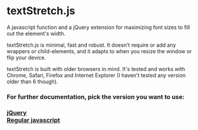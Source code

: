 # textStretch.js

A javascript function and a jQuery extension for maximizing font sizes to fill out the element's width.

textStretch.js is minimal, fast and robust. It doesn't require or add any wrappers or child-elements, and it adapts to when you resize the window or flip your device.

textStretch is built with older browsers in mind. It's tested and works with Chrome, Safari, Firefox and Internet Explorer (I haven't tested any version older than 6 though).

### For further documentation, pick the version you want to use:
### [jQuery](doc/jquery.md) <br/> [Regular javascript](doc/javascript.md)

